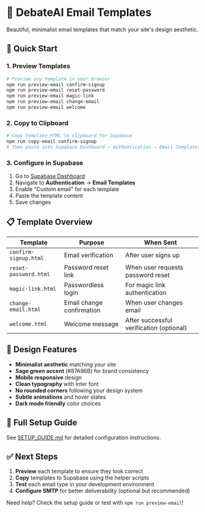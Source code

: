 # 📧 DebateAI Email Templates

Beautiful, minimalist email templates that match your site's design aesthetic.

## 🚀 Quick Start

### **1. Preview Templates**
```bash
# Preview any template in your browser
npm run preview-email confirm-signup
npm run preview-email reset-password
npm run preview-email magic-link
npm run preview-email change-email
npm run preview-email welcome
```

### **2. Copy to Clipboard**
```bash
# Copy template HTML to clipboard for Supabase
npm run copy-email confirm-signup
# Then paste into Supabase Dashboard → Authentication → Email Templates
```

### **3. Configure in Supabase**
1. Go to [Supabase Dashboard](https://app.supabase.com)
2. Navigate to **Authentication** → **Email Templates**
3. Enable "Custom email" for each template
4. Paste the template content
5. Save changes

## 📋 Template Overview

| Template | Purpose | When Sent |
|----------|---------|-----------|
| `confirm-signup.html` | Email verification | After user signs up |
| `reset-password.html` | Password reset link | When user requests password reset |
| `magic-link.html` | Passwordless login | For magic link authentication |
| `change-email.html` | Email change confirmation | When user changes email |
| `welcome.html` | Welcome message | After successful verification (optional) |

## 🎨 Design Features

- **Minimalist aesthetic** matching your site
- **Sage green accent** (#87A96B) for brand consistency
- **Mobile responsive** design
- **Clean typography** with Inter font
- **No rounded corners** following your design system
- **Subtle animations** and hover states
- **Dark mode friendly** color choices

## 📝 Full Setup Guide

See [SETUP_GUIDE.md](./SETUP_GUIDE.md) for detailed configuration instructions.

## ✅ Next Steps

1. **Preview** each template to ensure they look correct
2. **Copy** templates to Supabase using the helper scripts
3. **Test** each email type in your development environment
4. **Configure SMTP** for better deliverability (optional but recommended)

Need help? Check the setup guide or test with `npm run preview-email`!